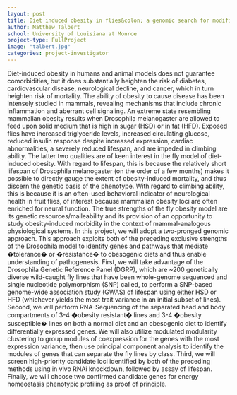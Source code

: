 ```yaml
---
layout: post
title: Diet induced obesity in flies&colon; a genomic search for modifiers of pathogenesis
author: Matthew Talbert
school: University of Louisiana at Monroe
project-type: FullProject
image: "talbert.jpg"
categories: project-investigator
---
```


<p>Diet-induced obesity in humans and animal models does not guarantee comorbidities, but it does substantially heighten the risk of diabetes, cardiovascular disease, neurological decline, and cancer, which in turn heighten risk of mortality. The ability of obesity to cause disease has been intensely studied in mammals, revealing mechanisms that include chronic inflammation and aberrant cell signaling. An extreme state resembling mammalian obesity results when Drosophila melanogaster are allowed to feed upon solid medium that is high in sugar (HSD) or in fat (HFD). Exposed flies have increased triglyceride levels, increased circulating glucose, reduced insulin response despite increased expression, cardiac abnormalities, a severely reduced lifespan, and are impeded in climbing ability. The latter two qualities are of keen interest in the fly model of diet-induced obesity. With regard to lifespan, this is because the relatively short lifespan of Drosophila melanogaster (on the order of a few months) makes it possible to directly gauge the extent of obesity-induced mortality, and thus discern the genetic basis of the phenotype. With regard to climbing ability, this is because it is an often-used behavioral indicator of neurological health in fruit flies, of interest because mammalian obesity loci are often enriched for neural function. The true strengths of the fly obesity model are its genetic resources/malleability and its provision of an opportunity to study obesity-induced morbidity in the context of mammal-analogous physiological systems. In this project, we will adopt a two-pronged genomic approach. This approach exploits both of the preceding exclusive strengths of the Drosophila model to identify genes and pathways that mediate �tolerance� or �resistance� to obesogenic diets and thus enable understanding of pathogenesis. First, we will take advantage of the Drosophila Genetic Reference Panel (DGRP), which are ~200 genetically diverse wild-caught fly lines that have been whole-genome sequenced and single nucleotide polymorphism (SNP) called, to perform a SNP-based genome-wide association study (GWAS) of lifespan using either HSD or HFD (whichever yields the most trait variance in an initial subset of lines). Second, we will perform RNA-Sequencing of the separated head and body compartments of 3-4 �obesity resistant� lines and 3-4 �obesity susceptible� lines on both a normal diet and an obesogenic diet to identify differentially expressed genes. We will also utilize modulated modularity clustering to group modules of coexpression for the genes with the most expression variance, then use principal component analysis to identify the modules of genes that can separate the fly lines by class. Third, we will screen high-priority candidate loci identified by both of the preceding methods using in vivo RNAi knockdown, followed by assay of lifespan. Finally, we will choose two confirmed candidate genes for energy homeostasis phenotypic profiling as proof of principle.
  </p>
